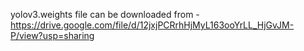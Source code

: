 yolov3.weights file can be downloaded from - https://drive.google.com/file/d/12jxjPCRrhHjMyL163ooYrLL_HjGvJM-P/view?usp=sharing
